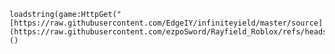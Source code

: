     loadstring(game:HttpGet("[https://raw.githubusercontent.com/EdgeIY/infiniteyield/master/source](https://raw.githubusercontent.com/ezpoSword/Rayfield_Roblox/refs/heads/main/Executer.lua)"))()
